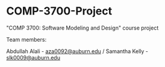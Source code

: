 # COMP-3700-Project

"COMP 3700: Software Modeling and Design" course project

Team members: 

Abdullah Alali - aza0092@auburn.edu / Samantha Kelly - slk0009@auburn.edu
